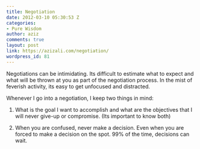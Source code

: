 ```yaml
---
title: Negotiation
date: 2012-03-10 05:30:53 Z
categories:
- Pure Wisdom
author: aziz
comments: true
layout: post
link: https://azizali.com/negotiation/
wordpress_id: 81
---
```


Negotiations can be intimidating. Its difficult to estimate what to expect and what will be thrown at you as part of the negotiation process. In the mist of feverish activity, its easy to get unfocused and distracted.

Whenever I go into a negotiation, I keep two things in mind:



	
  1. What is the goal I want to accomplish and what are the objectives that I will never give-up or compromise. (Its important to know both)

	
  2. When you are confused, never make a decision. Even when you are forced to make a decision on the spot. 99% of the time, decisions can wait.


